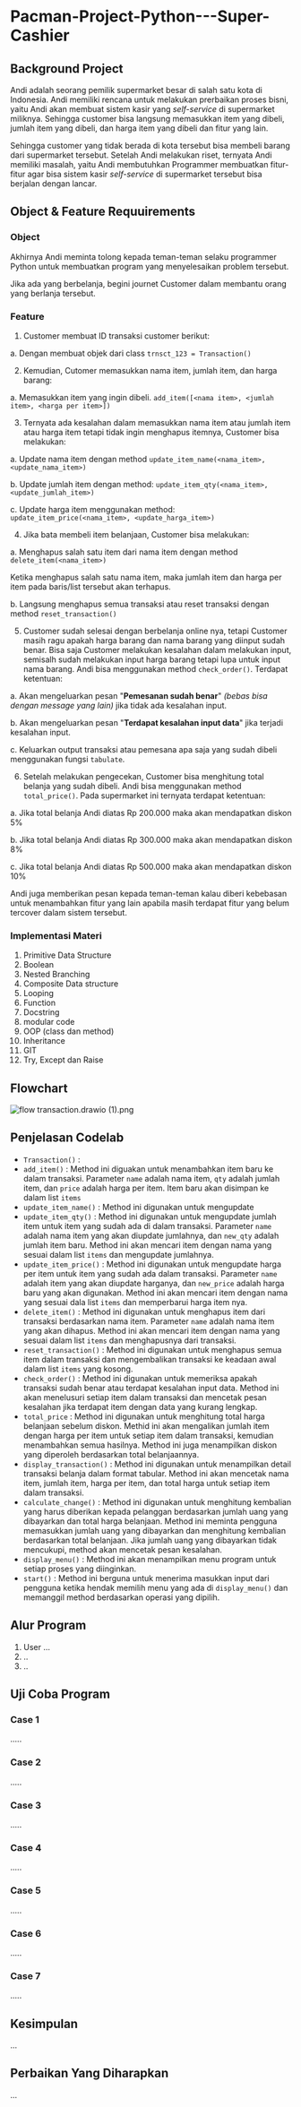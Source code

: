 # Pacman-Project-Python---Super-Cashier

## **Background Project**
Andi adalah seorang pemilik supermarket besar di salah satu kota di Indonesia. Andi memiliki rencana untuk melakukan prerbaikan proses bisni, yaitu Andi akan membuat sistem kasir yang *self-service* di supermarket miliknya. Sehingga customer bisa langsung memasukkan item yang dibeli, jumlah item yang dibeli, dan harga item yang dibeli dan fitur yang lain.

Sehingga customer yang tidak berada di kota tersebut bisa membeli barang dari supermarket tersebut. Setelah Andi melakukan riset, ternyata Andi memiliki masalah, yaitu Andi membutuhkan Programmer membuatkan fitur-fitur agar bisa sistem kasir *self-service* di supermarket tersebut bisa berjalan dengan lancar.

## Object & Feature Requuirements
### Object
Akhirnya Andi meminta tolong kepada teman-teman selaku programmer Python untuk membuatkan program yang menyelesaikan problem tersebut.

Jika ada yang berbelanja, begini journet Customer dalam membantu orang yang berlanja tersebut.
### Feature

1. Customer membuat ID transaksi customer berikut:

  a. Dengan membuat objek dari class `trnsct_123 = Transaction()`

2. Kemudian, Cutomer memasukkan nama item, jumlah item, dan harga barang:

  a. Memasukkan item yang ingin dibeli.
  `add_item([<nama item>, <jumlah item>, <harga per item>])`

3.  Ternyata ada kesalahan dalam memasukkan nama item atau jumlah item atau harga item tetapi tidak ingin menghapus itemnya, Customer bisa melakukan:

  a. Update nama item dengan method `update_item_name(<nama_item>, <update_nama_item>)`

  b. Update jumlah item dengan method:
  `update_item_qty(<nama_item>, <update_jumlah_item>)`

  c. Update harga item menggunakan method:
  `update_item_price(<nama_item>, <update_harga_item>)`

4. Jika bata membeli item belanjaan, Customer bisa melakukan:

  a. Menghapus salah satu item dari nama item dengan method `delete_item(<nama_item>)`

  Ketika menghapus salah satu nama item, maka jumlah item dan harga per item pada baris/list tersebut akan terhapus.

  b. Langsung menghapus semua transaksi atau reset transaksi dengan method `reset_transaction()`

5.   Customer sudah selesai dengan berbelanja online nya, tetapi Customer masih ragu apakah harga barang dan nama barang yang diinput sudah benar. Bisa saja Customer melakukan kesalahan dalam melakukan input, semisalh sudah melakukan input harga barang tetapi lupa untuk input nama barang. Andi bisa menggunakan method `check_order()`. Terdapat ketentuan:

  a. Akan mengeluarkan pesan "**Pemesanan sudah benar**" *(bebas bisa dengan message yang lain)* jika tidak ada kesalahan input.

  b. Akan mengeluarkan pesan "**Terdapat kesalahan input data**" jika terjadi kesalahan input.

  c. Keluarkan output transaksi atau pemesana apa saja yang sudah dibeli menggunakan fungsi `tabulate`.

6. Setelah melakukan pengecekan, Customer bisa menghitung total belanja yang sudah dibeli. Andi bisa menggunakan method `total_price()`. Pada supermarket ini ternyata terdapat ketentuan:

  a. Jika total belanja Andi diatas Rp 200.000 maka akan mendapatkan diskon 5%  

  b. Jika total belanja Andi diatas Rp 300.000 maka akan mendapatkan diskon 8%

  c. Jika total belanja Andi diatas Rp 500.000 maka akan mendapatkan diskon 10%

Andi juga memberikan pesan kepada teman-teman kalau diberi kebebasan untuk menambahkan fitur yang lain apabila masih terdapat fitur yang belum tercover dalam sistem tersebut.

### Implementasi Materi
1. Primitive Data Structure
2. Boolean
3. Nested Branching
4. Composite Data structure
5. Looping
6. Function
7. Docstring
8. modular code
9. OOP (class dan method)
10. Inheritance
11. GIT
12. Try, Except dan Raise


## Flowchart
![flow transaction.drawio (1).png](https://github.com/ham407/Pacman-Project-Python---Super-Cashier/blob/main/images/flow%20transaction.drawio%20(1).png)


## Penjelasan Codelab
* `Transaction()` : 
* `add_item()` : Method ini diguakan untuk menambahkan item baru ke dalam transaksi. Parameter `name` adalah nama item, `qty` adalah jumlah item, dan `price` adalah harga per item. Item baru akan disimpan ke dalam list `items`
* `update_item_name()` : Method ini digunakan untuk mengupdate 
* `update_item_qty()` : Method ini digunakan untuk mengupdate jumlah item untuk item yang sudah ada di dalam transaksi. Parameter `name` adalah nama item yang akan diupdate jumlahnya, dan `new_qty` adalah jumlah item baru. Method ini akan mencari item dengan nama yang sesuai dalam list `items` dan mengupdate jumlahnya.
* `update_item_price()` : Method ini digunakan untuk mengupdate harga per item untuk item yang sudah ada dalam transaksi. Parameter `name` adalah item yang akan diupdate harganya, dan `new_price` adalah harga baru yang akan digunakan. Method ini akan mencari item dengan nama yang sesuai dala list `items` dan memperbarui harga item nya.
* `delete_item()` : Method ini digunakan untuk menghapus item dari transaksi berdasarkan nama item. Parameter `name` adalah nama item yang akan dihapus. Method ini akan mencari item dengan nama yang sesuai dalam list `items` dan menghapusnya dari transaksi.
* `reset_transaction()` : Method ini digunakan untuk menghapus semua item dalam transaksi dan mengembalikan transaksi ke keadaan awal dalam list `items` yang kosong.
* `check_order()` : Method ini digunakan untuk memeriksa apakah transaksi sudah benar atau terdapat kesalahan input data. Method ini akan menelusuri setiap item dalam transaksi dan mencetak pesan kesalahan jika terdapat item dengan data yang kurang lengkap.
* `total_price` : Method ini digunakan untuk menghitung total harga belanjaan sebelum diskon. Methid ini akan mengalikan jumlah item dengan harga per item untuk setiap item dalam transaksi, kemudian menambahkan semua hasilnya. Method ini juga menampilkan diskon yang diperoleh berdasarkan total belanjaannya.
* `display_transaction()` : Method ini digunakan untuk menampilkan detail transaksi belanja dalam format tabular. Method ini akan mencetak nama item, jumlah item, harga per item, dan total harga untuk setiap item dalam transaksi.
* `calculate_change()` : Method ini digunakan untuk menghitung kembalian yang harus diberikan kepada pelanggan berdasarkan jumlah uang yang dibayarkan dan total harga belanjaan. Method ini meminta pengguna memasukkan jumlah uang yang dibayarkan dan menghitung kembalian berdasarkan total belanjaan. Jika jumlah uang yang dibayarkan tidak mencukupi, method akan mencetak pesan kesalahan.
* `display_menu()` : Method ini akan menampilkan menu program untuk setiap proses yang diinginkan.
* `start()` : Method ini berguna untuk menerima masukkan input dari pengguna ketika hendak memilih menu yang ada di `display_menu()` dan memanggil method berdasarkan operasi yang dipilih.

## Alur Program
1. User ...
2. ..
3. ..

## Uji Coba Program
### Case 1
.....
### Case 2
.....
### Case 3
.....
### Case 4
.....
### Case 5
.....
### Case 6
.....
### Case 7
.....

## Kesimpulan
...

## Perbaikan Yang Diharapkan
...
